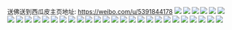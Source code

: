 送佛送到西瓜皮主页地址: https://weibo.com/u/5391844178 
![](https://wx4.sinaimg.cn/mw2000/005STCYGgy1h8k0d0k7hoj31o0280qv5.jpg) 
![](https://wx4.sinaimg.cn/mw2000/005STCYGgy1h8k0d4x9rzj32801o0b2a.jpg) 
![](https://wx4.sinaimg.cn/mw2000/005STCYGgy1h8k0ddsq1cj31o0280u0x.jpg) 
![](https://wx4.sinaimg.cn/mw2000/005STCYGgy1h8k0egn2koj31o0280kjl.jpg) 
![](https://wx4.sinaimg.cn/mw2000/005STCYGgy1h8k0e9e992j31o0280b29.jpg) 
![](https://wx4.sinaimg.cn/mw2000/005STCYGgy1h8k0cbwoeej31o0280kjl.jpg) 
![](https://wx4.sinaimg.cn/mw2000/005STCYGgy1h8k0chnw2dj31o0280kjl.jpg) 
![](https://wx4.sinaimg.cn/mw2000/005STCYGgy1h8k0cdmy3yj32002o0kjm.jpg) 
![](https://wx4.sinaimg.cn/mw2000/005STCYGgy1h8k0cmyn0gj31o0280npd.jpg) 
![](https://wx4.sinaimg.cn/mw2000/005STCYGgy1h8k0c85qm4j31o02801ky.jpg) 
![](https://wx4.sinaimg.cn/mw2000/005STCYGgy1h8k0crpo6aj31o0280qv5.jpg) 
![](https://wx4.sinaimg.cn/mw2000/005STCYGgy1h8k0ebwivlj31o02804qp.jpg) 
![](https://wx4.sinaimg.cn/mw2000/005STCYGgy1h8c1ynl08ej3300290u0y.jpg) 
![](https://wx4.sinaimg.cn/mw2000/005STCYGgy1h8c1yq8pvej320q2oyu0x.jpg) 
![](https://wx4.sinaimg.cn/mw2000/005STCYGgy1h8c1ytj0faj32c03407wj.jpg) 
![](https://wx4.sinaimg.cn/mw2000/005STCYGgy1h8c1yvvnnbj31sc2dsu0x.jpg) 
![](https://wx4.sinaimg.cn/mw2000/005STCYGgy1h8c1z04drzj32c0340qv7.jpg) 
![](https://wx4.sinaimg.cn/mw2000/005STCYGgy1h8c1z1y724j32c0340qv7.jpg) 
![](https://wx4.sinaimg.cn/mw2000/005STCYGgy1h8c1z63d4xj31zm2nhqv5.jpg) 
![](https://wx4.sinaimg.cn/mw2000/005STCYGgy1h7vueb18dxj31o02801ky.jpg) 
![](https://wx4.sinaimg.cn/mw2000/005STCYGgy1h7vueday5xj32801o04qq.jpg) 
![](https://wx4.sinaimg.cn/mw2000/005STCYGgy1h7vuep2iy2j31o0280qv5.jpg) 
![](https://wx4.sinaimg.cn/mw2000/005STCYGgy1h7vuej4x82j32c03407wn.jpg) 
![](https://wx4.sinaimg.cn/mw2000/005STCYGgy1h7vuemtbbwj32c02c07wi.jpg) 
![](https://wx4.sinaimg.cn/mw2000/005STCYGgy1h7vueqqo55j32c0340b2b.jpg) 
![](https://wx4.sinaimg.cn/mw2000/005STCYGgy1h7vuewonfej32yo1o0u0z.jpg) 
![](https://wx4.sinaimg.cn/mw2000/005STCYGgy1h3w8z36yjaj30hj0qowg9.jpg) 
![](https://wx4.sinaimg.cn/mw2000/005STCYGgy1h3kwzo3ajkj32c0340kjn.jpg) 
![](https://wx4.sinaimg.cn/mw2000/005STCYGgy1h3kwzsp5o6j31e911ptqt.jpg) 
![](https://wx4.sinaimg.cn/mw2000/005STCYGgy1h3kwzw2n6cj32c0340u0x.jpg) 
![](https://wx4.sinaimg.cn/mw2000/005STCYGgy1h3kwzxp0vgj32c0340b2a.jpg) 
